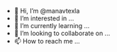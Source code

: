 - 👋 Hi, I’m @manavtexla
- 👀 I’m interested in ...
- 🌱 I’m currently learning ...
- 💞️ I’m looking to collaborate on ...
- 📫 How to reach me ...

<!---
manavtexla/manavtexla is a ✨ special ✨ repository because its `README.md` (this file) appears on your GitHub profile.
You can click the Preview link to take a look at your changes.
--->
